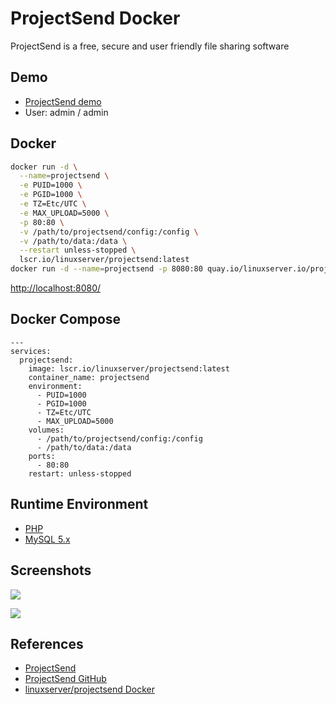 # ProjectSend Docker

ProjectSend is a free, secure and user friendly file sharing software

## Demo
- [ProjectSend demo](https://demo.projectsend.org/)
- User: admin / admin

## Docker
```sh
docker run -d \
  --name=projectsend \
  -e PUID=1000 \
  -e PGID=1000 \
  -e TZ=Etc/UTC \
  -e MAX_UPLOAD=5000 \
  -p 80:80 \
  -v /path/to/projectsend/config:/config \
  -v /path/to/data:/data \
  --restart unless-stopped \
  lscr.io/linuxserver/projectsend:latest
docker run -d --name=projectsend -p 8080:80 quay.io/linuxserver.io/projectsend
```
[http://localhost:8080/](http://localhost:8080/)

## Docker Compose
```
---
services:
  projectsend:
    image: lscr.io/linuxserver/projectsend:latest
    container_name: projectsend
    environment:
      - PUID=1000
      - PGID=1000
      - TZ=Etc/UTC
      - MAX_UPLOAD=5000
    volumes:
      - /path/to/projectsend/config:/config
      - /path/to/data:/data
    ports:
      - 80:80
    restart: unless-stopped
```

## Runtime Environment
- [PHP](https://www.php.net/downloads)
- [MySQL 5.x](http://www.mysql.com/)

## Screenshots
![](https://www.projectsend.org/wp-content/themes/projectsend/img/screenshots.png)

![](https://www.projectsend.org/wp-content/uploads/2018/06/default-template-laptop.png)

## References
- [ProjectSend](https://www.projectsend.org/)
- [ProjectSend GitHub](https://github.com/projectsend/projectsend)
- [linuxserver/projectsend Docker](https://docs.linuxserver.io/images/docker-projectsend/)